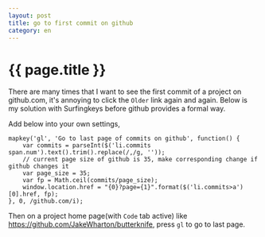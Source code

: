```yaml
---
layout: post
title: go to first commit on github
category: en
---
```


{{ page.title }}
================

There are many times that I want to see the first commit of a project on github.com, it's annoying to click the `Older` link again and again. Below is my solution with Surfingkeys before github provides a formal way.

Add below into your own settings,

    mapkey('gl', 'Go to last page of commits on github', function() {
        var commits = parseInt($('li.commits span.num').text().trim().replace(/,/g, ''));
        // current page size of github is 35, make corresponding change if github changes it
        var page_size = 35;
        var fp = Math.ceil(commits/page_size);
        window.location.href = "{0}?page={1}".format($('li.commits>a')[0].href, fp);
    }, 0, /github.com/i);

Then on a project home page(with `Code` tab active) like https://github.com/JakeWharton/butterknife, press `gl` to go to last page.
